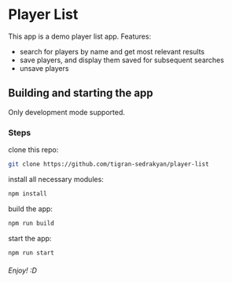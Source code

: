 # Player List

This app is a demo player list app.
Features:

- search for players by name and get most relevant results
- save players, and display them saved for subsequent searches
- unsave players

## Building and starting the app

Only development mode supported.

### Steps

clone this repo: 
```sh
git clone https://github.com/tigran-sedrakyan/player-list
```
install all necessary modules: 
```sh
npm install
```
build the app: 
```sh
npm run build
```
start the app: 
```sh
npm run start
```
###### Enjoy! :D
